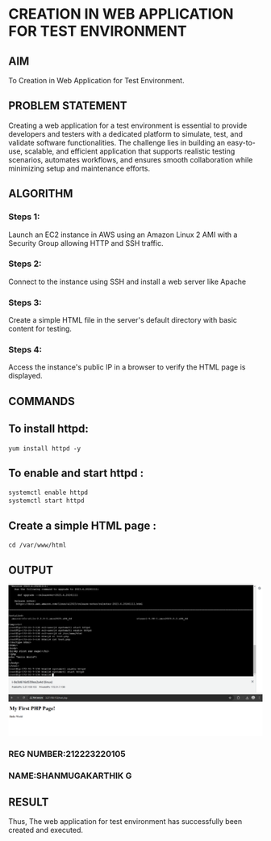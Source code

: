  # CREATION IN WEB APPLICATION FOR TEST ENVIRONMENT
## AIM
To Creation in Web Application for Test Environment.
## PROBLEM STATEMENT
Creating a web application for a test environment is essential to provide developers and testers with a dedicated platform to simulate, test, and validate software functionalities. The challenge lies in building an easy-to-use, scalable, and efficient application that supports realistic testing scenarios, automates workflows, and ensures smooth collaboration while minimizing setup and maintenance efforts.

## ALGORITHM
 ### Steps 1:
Launch an EC2 instance in AWS using an Amazon Linux 2 AMI with a Security Group allowing HTTP and SSH traffic.
 ### Steps 2:
Connect to the instance using SSH and install a web server like Apache
 ### Steps 3:
Create a simple HTML file in the server's default directory with basic content for testing.
 ### Steps 4:
Access the instance's public IP in a browser to verify the HTML page is displayed.

## COMMANDS
## To install httpd:
~~~
yum install httpd -y
~~~
## To enable and start httpd :
~~~
systemctl enable httpd
systemctl start httpd
~~~
## Create a simple HTML page :
~~~
cd /var/www/html
~~~

## OUTPUT
![alt text](image.png)
![alt text](image-1.png)
### REG NUMBER:212223220105
### NAME:SHANMUGAKARTHIK G

## RESULT
 Thus, The web application for test environment has successfully been created and executed.
